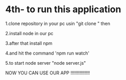 # 4th- to run this  application
1.clone repository in your pc usin "git clone <repository address>" then

2.install node  in our pc

3.after that install npm

4.and hit the command 'npm run watch'

5.to start node server "node server.js"

NOW YOU CAN USE OUR APP !!!!!!!!!!!!!!!
